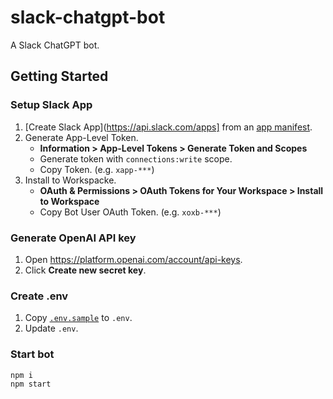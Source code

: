 # slack-chatgpt-bot

A Slack ChatGPT bot.

## Getting Started

### Setup Slack App

1. [Create Slack App](https://api.slack.com/apps] from an [app manifest](https://github.com/winebarrel/slack-chatgpt-bot/blob/main/manifest.json).
1. Generate App-Level Token.
    * **Information > App-Level Tokens > Generate Token and Scopes**
    * Generate token with `connections:write` scope.
    * Copy Token. (e.g. `xapp-***`)
1. Install to Workspacke.
    * **OAuth & Permissions > OAuth Tokens for Your Workspace > Install to Workspace**
    * Copy Bot User OAuth Token. (e.g. `xoxb-***`)

### Generate OpenAI API key

1. Open https://platform.openai.com/account/api-keys.
1. Click **Create new secret key**.

### Create .env

1. Copy [`.env.sample`](https://github.com/winebarrel/slack-chatgpt-bot/blob/main/.env.sample) to `.env`.
1. Update `.env`.

### Start bot

```
npm i
npm start
```
